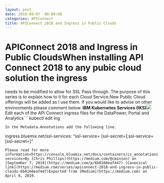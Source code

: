 ```yaml
---
layout: post
date: 2018-09-07  00:00:00
categories: APIConnect
title: APIConnect 2018 and Ingress in Public Clouds
---
```

# **APIConnect 2018 and Ingress in Public Clouds**When installing API Connect 2018 to any pubic cloud solution the ingress
needs to be modified to allow for SSL Pass through. The purpose of this
series is to explain how to it for each Cloud Service.New Public Cloud offerings will be added as I use them. If you would
like to advise on other environments please comment below.
**IBM Kubernetes Services (IKS)**![](https://cdn-images-1.medium.com/max/1200/1*iuNeL_y9rFDCSle0jSJkPQ.png)Edit each of the API Connect ingress files for the DataPower, Portal and
Analytics```
kubectl edit ing <name>
```
In the Metadata.Annotations add the following line.
```
ingress.bluemix.net/ssl-services: “ssl-service=<myservice1> [ssl-secret=<service1-ssl-secret>];ssl-service=<myservice2> [ssl-secret=<service2-ssl-secret>]”
```
Please read for more information<https://console.bluemix.net/docs/containers/cs_annotations.html#ssl-services>By [Chris Phillips](https://medium.com/@cminion) on
[September 7, 2018](https://medium.com/p/6b0160eaf447).[Canonical
link](https://medium.com/series/apiconnect-2018-and-ingress-in-public-clouds-6b0160eaf447)Exported from [Medium](https://medium.com) on April 6, 2019.
